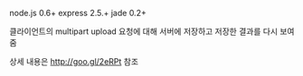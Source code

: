 node.js 0.6+
express 2.5.+
jade 0.2+

클라이언트의 multipart upload 요청에 대해 서버에 저장하고 저장한 결과를 다시 보여줌

상세 내용은 http://goo.gl/2eRPt 참조